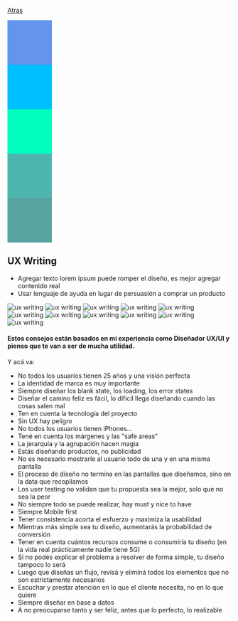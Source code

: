 [Atras](./01-ux.md)

<div style="width: 100px; height: 100px; background-color: #6495ed;"></div>
<div style="width: 100px; height: 100px; background-color: #00bfff;"></div>
<div style="width: 100px; height: 100px; background-color: #00ffbf;"></div>
<div style="width: 100px; height: 100px; background-color: #4fb6af;"></div>
<div style="width: 100px; height: 100px; background-color: #57a4a0;"></div>

## UX Writing
- Agregar texto lorem ipsum puede romper el diseño, es mejor agregar contenido real
- Usar lenguaje de ayuda en lugar de persuasión a comprar un producto

![ux writing](./img/Captura%20de%20pantalla%20(567).png)
![ux writing](./img/Captura%20de%20pantalla%20(568).png)
![ux writing](./img/Captura%20de%20pantalla%20(569).png)
![ux writing](./img/Captura%20de%20pantalla%20(570).png)
![ux writing](./img/Captura%20de%20pantalla%20(571).png)
![ux writing](./img/Captura%20de%20pantalla%20(572).png)
![ux writing](./img/Captura%20de%20pantalla%20(573).png)
![ux writing](./img/Captura%20de%20pantalla%20(574).png)
![ux writing](./img/Captura%20de%20pantalla%20(575).png)
![ux writing](./img/Captura%20de%20pantalla%20(576).png)
![ux writing](./img/Captura%20de%20pantalla%20(577).png)


#### Estos consejos están basados en mi experiencia como Diseñador UX/UI y pienso que te van a ser de mucha utilidad.
Y acá va:
- No todos los usuarios tienen 25 años y una visión perfecta
- La identidad de marca es muy importante
- Siempre diseñar los blank state, los loading, los error states
- Diseñar el camino feliz es fácil, lo díficil llega diseñando cuando las cosas salen mal
- Ten en cuenta la tecnología del proyecto
- Sin UX hay peligro
- No todos los usuarios tienen iPhones...
- Tené en cuenta los márgenes y las "safe areas"
- La jerarquía y la agrupación hacen magia
- Estás diseñando productos, no publicidad
- No es necesario mostrarle al usuario todo de una y en una misma pantalla
- El proceso de diseño no termina en las pantallas que diseñamos, sino en la data que recopilamos
- Los user testing no validan que tu propuesta sea la mejor, solo que no sea la peor
- No siempre todo se puede realizar, hay must y nice to have
- Siempre Mobile first
- Tener consistencia acorta el esfuerzo y maximiza la usabilidad
- Mientras más simple sea tu diseño, aumentarás la probabilidad de conversión
- Tener en cuenta cuántos recursos consume o consumiría tu diseño (en la vida real prácticamente nadie tiene 5G)
- Si no podés explicar el problema a resolver de forma simple, tu diseño tampoco lo será
- Luego que diseñas un flujo, revisá y eliminá todos los elementos que no son estrictamente necesarios
- Escuchar y prestar atención en lo que el cliente necesita, no en lo que quiere
- Siempre diseñar en base a datos
- A no preocuparse tanto y ser feliz, antes que lo perfecto, lo realizable